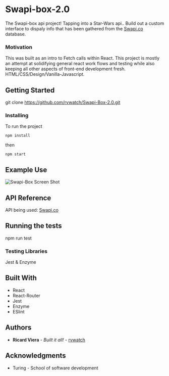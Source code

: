 # Swapi-box-2.0

The Swapi-box api project! Tapping into a Star-Wars api.. Build out a custom interface to dispaly info that has been gathered from the [Swapi.co](https://swapi.co/) database.

### Motivation

This was built as an intro to Fetch calls within React. This project is mostly an attempt at solidifying general react work flows and testing while also keeping all other aspects of front-end development fresh. HTML/CSS/Design/Vanilla-Javascript.

## Getting Started

git clone https://github.com/rvwatch/Swapi-Box-2.0.git

### Installing

To run the project

```
npm install
```

then

```
npm start
```

## Example Use

![Swapi-Box Screen Shot](https://imgur.com/Tf6cusj)

## API Reference

API being used:
[Swapi.co](https://swapi.co/)

## Running the tests

npm run test

### Testing Libraries

Jest & Enzyme

## Built With

* React
* React-Router
* Jest
* Enzyme
* ESlint

## Authors

* **Ricard Viera** - _Built it all!_ - [rvwatch](https://github.com/rvwatch)

## Acknowledgments

* Turing - School of software development
